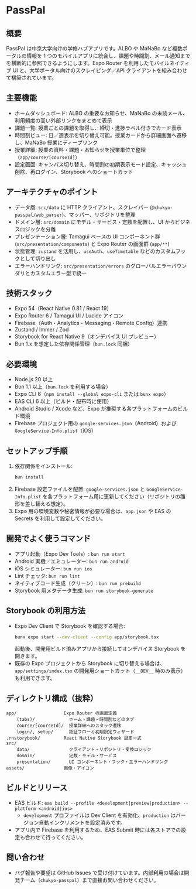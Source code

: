 # PassPal

## 概要
PassPal は中京大学向けの学修ハブアプリです。ALBO や MaNaBo など複数ポータルの情報を 1 つのモバイルアプリに統合し、課題や時間割、メール通知までを横断的に参照できるようにします。Expo Router を利用したモバイルネイティブ UI と、大学ポータル向けのスクレイピング／API クライアントを組み合わせて構築されています。

## 主要機能
- ホームダッシュボード: ALBO の重要なお知らせ、MaNaBo の未読メール、利用頻度の高い外部リンクをまとめて表示
- 課題一覧: 授業ごとの課題を取得し、締切・進捗ラベル付きでカード表示
- 時間割ビュー: 日／週表示を切り替え可能。授業カードから詳細画面へ遷移し、MaNaBo 授業にディープリンク
- 授業詳細: 授業の資料・課題・お知らせを授業単位で整理（`app/course/[courseId]`）
- 設定画面: キャンパス切り替え、時間割の初期表示モード設定、キャッシュ削除、再ログイン、Storybook へのショートカット

## アーキテクチャのポイント
- データ層: `src/data` に HTTP クライアント、スクレイパー (`@chukyo-passpal/web_parser`)、マッパー、リポジトリを整理
- ドメイン層: `src/domain` にモデル・サービス・定数を配置し、UI からビジネスロジックを分離
- プレゼンテーション層: Tamagui ベースの UI コンポーネント群 (`src/presentation/components`) と Expo Router の画面群 (`app/**`)
- 状態管理: `zustand` を活用し、`useAuth`、`useTimetable` などのカスタムフックとして切り出し
- エラーハンドリング: `src/presentation/errors` のグローバルエラーバウンダリとカスタムエラー型で統一

## 技術スタック
- Expo 54（React Native 0.81 / React 19）
- Expo Router 6 / Tamagui UI / Lucide アイコン
- Firebase（Auth・Analytics・Messaging・Remote Config）連携
- Zustand / Immer / Zod
- Storybook for React Native 9（オンデバイス UI プレビュー）
- Bun 1.x を想定した依存関係管理（`bun.lock` 同梱）

## 必要環境
- Node.js 20 以上
- Bun 1.1 以上（`bun.lock` を利用する場合）
- Expo CLI 6（`npm install --global expo-cli` または `bunx expo`）
- EAS CLI 6 以上（ビルド・配布時に使用）
- Android Studio / Xcode など、Expo が推奨する各プラットフォームのビルド環境
- Firebase プロジェクト用の `google-services.json`（Android）および `GoogleService-Info.plist`（iOS）

## セットアップ手順
1. 依存関係をインストール:
	 ```bash
	 bun install
	 ```
2. Firebase 設定ファイルを配置: `google-services.json` と `GoogleService-Info.plist` を各プラットフォーム用に更新してください（リポジトリの雛形を差し替える想定）。
3. Expo 用の環境変数や秘密情報が必要な場合は、`app.json` や EAS の Secrets を利用して設定してください。

## 開発でよく使うコマンド
- アプリ起動（Expo Dev Tools）: `bun run start`
- Android 実機／エミュレーター: `bun run android`
- iOS シミュレーター: `bun run ios`
- Lint チェック: `bun run lint`
- ネイティブコード生成（クリーン）: `bun run prebuild`
- Storybook 用メタデータ生成: `bun run storybook-generate`

## Storybook の利用方法
- Expo Dev Client で Storybook を確認する場合:
	```bash
	bunx expo start --dev-client --config app/storybook.tsx
	```
	起動後、開発用ビルド済みアプリから接続してオンデバイス Storybook を開きます。
- 既存の Expo プロジェクトから Storybook に切り替える場合は、`app/settings/index.tsx` の開発用ショートカット（`__DEV__` 時のみ表示）も利用できます。

## ディレクトリ構成（抜粋）
```text
app/                  Expo Router の画面定義
	(tabs)/             ホーム・課題・時間割などのタブ
	course/[courseId]/  授業詳細へのスタック遷移
	login/, setup/      認証フローと初期設定ウィザード
.rnstorybook/         React Native Storybook 設定一式
src/
	data/               クライアント・リポジトリ・変換ロジック
	domain/             定数・モデル・サービス
	presentation/       UI コンポーネント・フック・エラーハンドリング
assets/               画像・アイコン
```

## ビルドとリリース
- EAS ビルド: `eas build --profile <development|preview|production> --platform <android|ios>`
	- `development` プロファイルは Dev Client を有効化、`production` はバージョン自動インクリメントを設定済みです。
- アプリ内で Firebase を利用するため、EAS Submit 時には各ストアでの設定も合わせて行ってください。

## 問い合わせ
- バグ報告や要望は GitHub Issues で受け付けています。内部利用の場合は開発チーム（`chukyo-passpal`）まで直接お問い合わせください。

